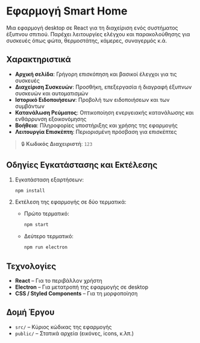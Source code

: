 # Εφαρμογή Smart Home

Μια εφαρμογή desktop σε React για τη διαχείριση ενός συστήματος έξυπνου σπιτιού. Παρέχει λειτουργίες ελέγχου και παρακολούθησης για συσκευές όπως φώτα, θερμοστάτης, κάμερες, συναγερμός κ.ά.

## Χαρακτηριστικά
- **Αρχική σελίδα**: Γρήγορη επισκόπηση και βασικοί έλεγχοι για τις συσκευές
- **Διαχείριση Συσκευών**: Προσθήκη, επεξεργασία ή διαγραφή έξυπνων συσκευών και αυτοματισμών
- **Ιστορικό Ειδοποιήσεων**: Προβολή των ειδοποιήσεων και των συμβάντων
- **Κατανάλωση Ρεύματος**: Οπτικοποίηση ενεργειακής κατανάλωσης και ενθάρρυνση εξοικονόμησης
- **Βοήθεια**: Πληροφορίες υποστήριξης και χρήσης της εφαρμογής
- **Λειτουργία Επισκέπτη**: Περιορισμένη πρόσβαση για επισκέπτες

> 🔒 **Κωδικός Διαχειριστή**: `123`

## Οδηγίες Εγκατάστασης και Εκτέλεσης

1. Εγκατάσταση εξαρτήσεων:
   ```bash
   npm install
   ```

2. Εκτέλεση της εφαρμογής σε δύο τερματικά:
   - Πρώτο τερματικό:
     ```bash
     npm start
     ```
   - Δεύτερο τερματικό:
     ```bash
     npm run electron
     ```

## Τεχνολογίες
- **React** – Για το περιβάλλον χρήστη
- **Electron** – Για μετατροπή της εφαρμογής σε desktop
- **CSS / Styled Components** – Για τη μορφοποίηση

## Δομή Έργου
- `src/` – Κύριος κώδικας της εφαρμογής
- `public/` – Στατικά αρχεία (εικόνες, icons, κ.λπ.)

